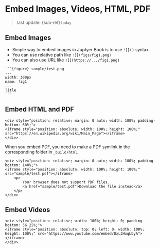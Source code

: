 Embed Images, Videos, HTML, PDF
===
> last update: {sub-ref}`today`
<div style="width: 790px;"></div>


## Embed Images

- Simple way to embed images in Juptyer Book is to use `![]()` syntax.
- You can use relative path like `![](figs/fig1.png)`
- You can also use URL like `![](https://.../fig1.png)`

````{example}
```{figure} sample/test.png
---
width: 300px
name: fig1
---
Title
```
````

## Embed HTML and PDF

```{example}
<div style="position: relative; margin: 0 auto; width: 100%; padding-bottom: 60%;">
<iframe style="position: absolute; width: 100%; height: 100%;" src="https://en.wikipedia.org/wiki/Main_Page"></iframe>
</div>
```

When you embed PDF, you need to make a PDF symlink in the corresponding folder in `_build/html`.

```{example}
<div style="position: relative; margin: 0 auto; width: 100%; padding-bottom: 140%;">
<iframe style="position: absolute; width: 100%; height: 100%;" src="sample/test.pdf"></iframe>
    <p>
        Your browser does not support PDF files.
        <a href="sample/test.pdf">Download the file instead</a>
    </p>
</div>
```

## Embed Videos

```{example}
<div style="position: relative; width: 100%; height: 0; padding-bottom: 56.25%;">
<iframe style="position: absolute; top: 0; left: 0; width: 100%; height: 100%;" src="https://www.youtube.com/embed/DxL2HoqLbyA"></iframe>
</div>
```